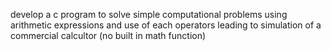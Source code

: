 develop a c program to solve simple computational problems using 
arithmetic expressions and use of each operators leading to simulation 
of a commercial calcultor (no built in math function)
